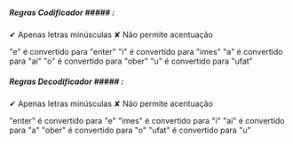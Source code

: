 ##### Regras Codificador ##### : 

✔ Apenas letras minúsculas
✘ Não permite acentuação

"e" é convertido para "enter" 
"i" é convertido para "imes"
"a" é convertido para "ai"
"o" é convertido para "ober"
"u" é convertido para "ufat"


##### Regras Decodificador ##### : 

✔ Apenas letras minúsculas
✘ Não permite acentuação

"enter" é convertido para "e" 
"imes" é convertido para "i"
"ai" é convertido para "a"
"ober" é convertido para "o"
"ufat" é convertido para "u"
    
